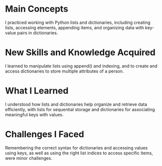 # Main Concepts
I practiced working with Python lists and dictionaries, including creating lists, accessing elements, appending items, and organizing data with key-value pairs in dictionaries.

# New Skills and Knowledge Acquired
I learned to manipulate lists using append() and indexing, and to create and access dictionaries to store multiple attributes of a person.

# What I Learned
I understood how lists and dictionaries help organize and retrieve data efficiently, with lists for sequential storage and dictionaries for associating meaningful keys with values.

# Challenges I Faced
Remembering the correct syntax for dictionaries and accessing values using keys, as well as using the right list indices to access specific items, were minor challenges.